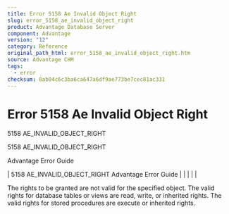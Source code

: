 ```yaml
---
title: Error 5158 Ae Invalid Object Right
slug: error_5158_ae_invalid_object_right
product: Advantage Database Server
component: Advantage
version: "12"
category: Reference
original_path_html: error_5158_ae_invalid_object_right.htm
source: Advantage CHM
tags:
  - error
checksum: 0ab04c6c3ba6ca647a6df9ae773be7cec81ac331
---
```


# Error 5158 Ae Invalid Object Right

5158 AE\_INVALID\_OBJECT\_RIGHT

5158 AE\_INVALID\_OBJECT\_RIGHT

Advantage Error Guide

| 5158 AE\_INVALID\_OBJECT\_RIGHT  Advantage Error Guide |  |  |  |  |

The rights to be granted are not valid for the specified object. The valid rights for database tables or views are read, write, or inherited rights. The valid rights for stored procedures are execute or inherited rights.

